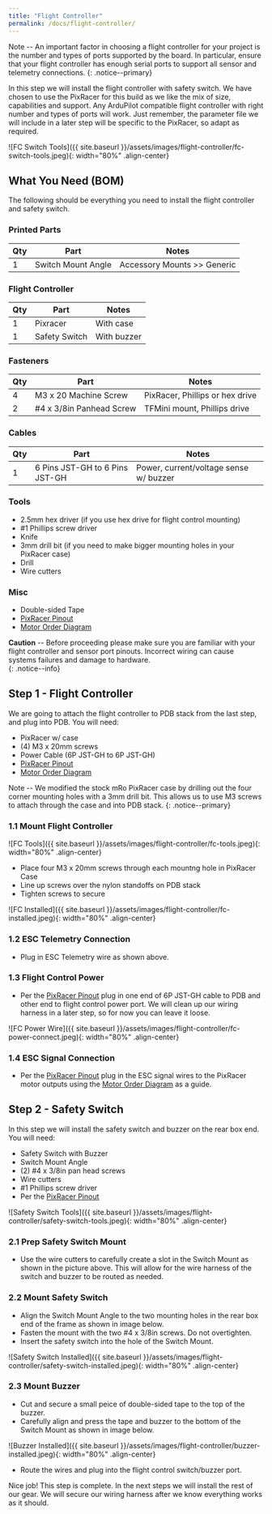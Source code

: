 ```yaml
---
title: "Flight Controller"
permalink: /docs/flight-controller/
---
```

Note -- An important factor in choosing a flight controller for your project is the number and types of ports supported by the board.  In particular, ensure that your flight controller has enough serial ports to support all sensor and telemetry connections. 
{: .notice--primary}

In this step we will install the flight controller with safety switch.  We have chosen to use the PixRacer for this build as we like the mix of size, capabilities and support.  Any ArduPilot compatible flight controller with right number and types of ports will work.  Just remember, the parameter file we will include in a later step will be specific to the PixRacer, so adapt as required.

![FC Switch Tools]({{ site.baseurl }}/assets/images/flight-controller/fc-switch-tools.jpeg){: width="80%" .align-center}

## What You Need (BOM)
The following should be everything you need to install the flight controller and safety switch.  

### Printed Parts

Qty | Part | Notes 
---|---|---
1 | Switch Mount Angle | Accessory Mounts >> Generic

### Flight Controller

Qty | Part | Notes 
---|---|---
1 | Pixracer | With case
1 | Safety Switch | With buzzer

### Fasteners

Qty | Part | Notes 
---|---|---
4 | M3 x 20 Machine Screw | PixRacer, Phillips or hex drive
2 | #4 x 3/8in Panhead Screw | TFMini mount, Phillips drive  

### Cables

Qty | Part | Notes 
---|---|---
1 | 6 Pins JST-GH to 6 Pins JST-GH | Power, current/voltage sense w/ buzzer

### Tools
- 2.5mm hex driver (if you use hex drive for flight control mounting)
- #1 Phillips screw driver
- Knife
- 3mm drill bit (if you need to make bigger mounting holes in your PixRacer case)
- Drill 
- Wire cutters

### Misc
- Double-sided Tape
- [PixRacer Pinout](https://docs.px4.io/v1.9.0/en/flight_controller/pixracer.html)
- [Motor Order Diagram](https://ardupilot.org/copter/docs/connect-escs-and-motors.html#motor-order-diagrams)

**Caution** -- Before proceeding please make sure you are familiar with your flight controller and sensor port pinouts.  Incorrect wiring can cause systems failures and damage to hardware.  
{: .notice--info}

## Step 1 - Flight Controller

We are going to attach the flight controller to PDB stack from the last step, and plug into PDB.  You will need:

- PixRacer w/ case
- (4) M3 x 20mm screws
- Power Cable (6P JST-GH to 6P JST-GH) 
- [PixRacer Pinout](https://docs.px4.io/v1.9.0/en/flight_controller/pixracer.html)
- [Motor Order Diagram](https://ardupilot.org/copter/docs/connect-escs-and-motors.html#motor-order-diagrams)

Note -- We modified the stock mRo PixRacer case by drilling out the four corner mounting holes with a 3mm drill bit.  This allows us to use M3 screws to attach through the case and into PDB stack.
{: .notice--primary}

### 1.1 Mount Flight Controller
![FC Tools]({{ site.baseurl }}/assets/images/flight-controller/fc-tools.jpeg){: width="80%" .align-center}

- Place four M3 x 20mm screws through each mountng hole in PixRacer Case
- Line up screws over the nylon standoffs on PDB stack
- Tighten screws to secure

![FC Installed]({{ site.baseurl }}/assets/images/flight-controller/fc-installed.jpeg){: width="80%" .align-center}

### 1.2 ESC Telemetry Connection
- Plug in ESC Telemetry wire as shown above.

### 1.3 Flight Control Power
- Per the [PixRacer Pinout](https://docs.px4.io/v1.9.0/en/flight_controller/pixracer.html) plug in one end of 6P JST-GH cable to PDB and other end to flight control power port.  We will clean up our wiring harness in a later step, so for now you can leave it loose.

![FC Power Wire]({{ site.baseurl }}/assets/images/flight-controller/fc-power-connect.jpeg){: width="80%" .align-center}


### 1.4 ESC Signal Connection
- Per the [PixRacer Pinout](https://docs.px4.io/v1.9.0/en/flight_controller/pixracer.html) plug in the ESC signal wires to the PixRacer motor outputs using the [Motor Order Diagram](https://ardupilot.org/copter/docs/connect-escs-and-motors.html#motor-order-diagrams) as a guide.

## Step 2 - Safety Switch

In this step we will install the safety switch and buzzer on the rear box end.  You will need:

- Safety Switch with Buzzer
- Switch Mount Angle
- (2) #4 x 3/8in pan head screws
- Wire cutters
- #1 Phillips screw driver
- Per the [PixRacer Pinout](https://docs.px4.io/v1.9.0/en/flight_controller/pixracer.html)

![Safety Switch Tools]({{ site.baseurl }}/assets/images/flight-controller/safety-switch-tools.jpeg){: width="80%" .align-center}

### 2.1 Prep Safety Switch Mount 

- Use the wire cutters to carefully create a slot in the Switch Mount as shown in the picture above.  This will allow for the wire harness of the switch and buzzer to be routed as needed.

### 2.2 Mount Safety Switch

- Align the Switch Mount Angle to the two mounting holes in the rear box end of the frame as shown in image below.
- Fasten the mount with the two #4 x 3/8in screws.  Do not overtighten.
- Insert the safety switch into the hole of the Switch Mount.

![Safety Switch Installed]({{ site.baseurl }}/assets/images/flight-controller/safety-switch-installed.jpeg){: width="80%" .align-center}

### 2.3 Mount Buzzer

- Cut and secure a small peice of double-sided tape to the top of the buzzer.
- Carefully align and press the tape and buzzer to the bottom of the Switch Mount as shown in image below.

![Buzzer Installed]({{ site.baseurl }}/assets/images/flight-controller/buzzer-installed.jpeg){: width="80%" .align-center}

- Route the wires and plug into the flight control switch/buzzer port.

Nice job!  This step is complete.  In the next steps we will install the rest of our gear.  We will secure our wiring harness after we know everything works as it should.


